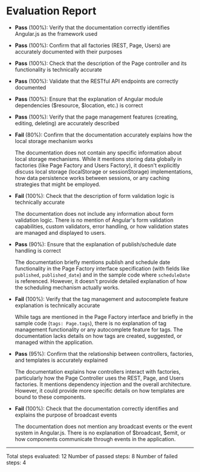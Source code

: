 # Evaluation Report

- **Pass** (100%): Verify that the documentation correctly identifies Angular.js as the framework used
- **Pass** (100%): Confirm that all factories (REST, Page, Users) are accurately documented with their purposes
- **Pass** (100%): Check that the description of the Page controller and its functionality is technically accurate
- **Pass** (100%): Validate that the RESTful API endpoints are correctly documented
- **Pass** (100%): Ensure that the explanation of Angular module dependencies ($resource, $location, etc.) is correct
- **Pass** (100%): Verify that the page management features (creating, editing, deleting) are accurately described
- **Fail** (80%): Confirm that the documentation accurately explains how the local storage mechanism works

    The documentation does not contain any specific information about local storage mechanisms. While it mentions storing data globally in factories (like Page Factory and Users Factory), it doesn't explicitly discuss local storage (localStorage or sessionStorage) implementations, how data persistence works between sessions, or any caching strategies that might be employed.

- **Fail** (100%): Check that the description of form validation logic is technically accurate

    The documentation does not include any information about form validation logic. There is no mention of Angular's form validation capabilities, custom validators, error handling, or how validation states are managed and displayed to users.

- **Pass** (90%): Ensure that the explanation of publish/schedule date handling is correct

    The documentation briefly mentions publish and schedule date functionality in the Page Factory interface specification (with fields like `published`, `published_date`) and in the sample code where `scheduleDate` is referenced. However, it doesn't provide detailed explanation of how the scheduling mechanism actually works.

- **Fail** (100%): Verify that the tag management and autocomplete feature explanation is technically accurate

    While tags are mentioned in the Page Factory interface and briefly in the sample code (`tags: Page.tags`), there is no explanation of tag management functionality or any autocomplete feature for tags. The documentation lacks details on how tags are created, suggested, or managed within the application.

- **Pass** (95%): Confirm that the relationship between controllers, factories, and templates is accurately explained

    The documentation explains how controllers interact with factories, particularly how the Page Controller uses the REST, Page, and Users factories. It mentions dependency injection and the overall architecture. However, it could provide more specific details on how templates are bound to these components.

- **Fail** (100%): Check that the documentation correctly identifies and explains the purpose of broadcast events

    The documentation does not mention any broadcast events or the event system in Angular.js. There is no explanation of $broadcast, $emit, or how components communicate through events in the application.

---

Total steps evaluated: 12
Number of passed steps: 8
Number of failed steps: 4
